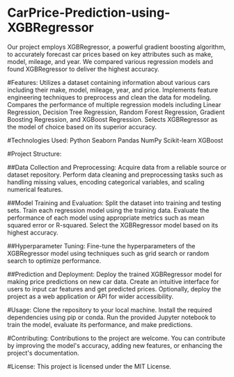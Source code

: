 # CarPrice-Prediction-using-XGBRegressor
Our project employs XGBRegressor, a powerful gradient boosting algorithm, to accurately forecast car prices based on key attributes such as make, model, mileage, and year. We compared various regression models and found XGBRegressor to deliver the highest accuracy.

#Features:
Utilizes a dataset containing information about various cars including their make, model, mileage, year, and price.
Implements feature engineering techniques to preprocess and clean the data for modeling.
Compares the performance of multiple regression models including Linear Regression, Decision Tree Regression, Random Forest Regression, Gradient Boosting Regression, and XGBoost Regression.
Selects XGBRegressor as the model of choice based on its superior accuracy.

#Technologies Used:
Python
Seaborn
Pandas
NumPy
Scikit-learn
XGBoost

#Project Structure:

##Data Collection and Preprocessing:
Acquire data from a reliable source or dataset repository.
Perform data cleaning and preprocessing tasks such as handling missing values, encoding categorical variables, and scaling numerical features.

##Model Training and Evaluation:
Split the dataset into training and testing sets.
Train each regression model using the training data.
Evaluate the performance of each model using appropriate metrics such as mean squared error or R-squared.
Select the XGBRegressor model based on its highest accuracy.

##Hyperparameter Tuning:
Fine-tune the hyperparameters of the XGBRegressor model using techniques such as grid search or random search to optimize performance.

##Prediction and Deployment:
Deploy the trained XGBRegressor model for making price predictions on new car data.
Create an intuitive interface for users to input car features and get predicted prices.
Optionally, deploy the project as a web application or API for wider accessibility.

#Usage:
Clone the repository to your local machine.
Install the required dependencies using pip or conda.
Run the provided Jupyter notebook to train the model, evaluate its performance, and make predictions.

#Contributing:
Contributions to the project are welcome. You can contribute by improving the model's accuracy, adding new features, or enhancing the project's documentation.

#License:
This project is licensed under the MIT License.





